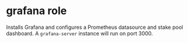 # grafana role
Installs Grafana and configures a Prometheus datasource and stake pool dashboard. A `grafana-server` instance will run on port 3000.